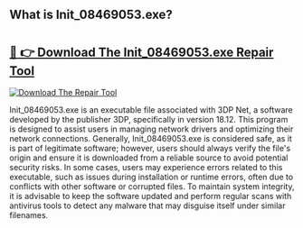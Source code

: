 ## What is Init_08469053.exe? 

# <h2><a href="https://exedetect.com/download.php?Init_08469053.exe">🔗 👉 Download The Init_08469053.exe Repair Tool</a></h2>

[![Download The Repair Tool](https://exedetect.com/download-button.jpg)](https://exedetect.com/download.php?Init_08469053.exe)

Init_08469053.exe is an executable file associated with 3DP Net, a software developed by the publisher 3DP, specifically in version 18.12. This program is designed to assist users in managing network drivers and optimizing their network connections. Generally, Init_08469053.exe is considered safe, as it is part of legitimate software; however, users should always verify the file's origin and ensure it is downloaded from a reliable source to avoid potential security risks. In some cases, users may experience errors related to this executable, such as issues during installation or runtime errors, often due to conflicts with other software or corrupted files. To maintain system integrity, it is advisable to keep the software updated and perform regular scans with antivirus tools to detect any malware that may disguise itself under similar filenames.